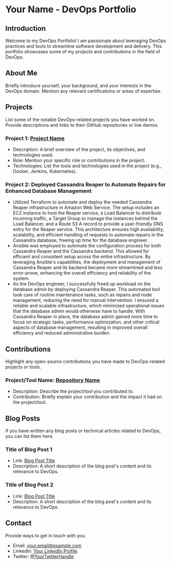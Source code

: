 # Your Name - DevOps Portfolio

## Introduction
Welcome to my DevOps Portfolio! I am passionate about leveraging DevOps practices and tools to streamline software development and delivery. This portfolio showcases some of my projects and contributions in the field of DevOps.

## About Me
Briefly introduce yourself, your background, and your interests in the DevOps domain. Mention any relevant certifications or areas of expertise.

## Projects
List some of the notable DevOps-related projects you have worked on. Provide descriptions and links to their GitHub repositories or live demos.

### Project 1: [Project Name](link-to-repo-or-demo)
- Description: A brief overview of the project, its objectives, and technologies used.
- Role: Mention your specific role or contributions in the project.
- Technologies: List the tools and technologies used in the project (e.g., Docker, Jenkins, Kubernetes).

### Project 2: Deployed Cassandra Reaper to Automate Repairs for Enhanced Database Management
- Utilized Terraform to automate and deploy the needed Cassandra Reaper infrastructure in Amazon Web Service. The setup includes an EC2 instance to host the Reaper service, a Load Balancer to distribute incoming traffic, a Target Group to manage the instances behind the Load Balancer, and a Route 53 A record to provide a user-friendly DNS entry for the Reaper service. This architecture ensures high availability, scalability, and efficient handling of requests to automate repairs in the Cassandra database, freeing up time for the database engineer.
- Ansible was employed to automate the configuration process for both Cassandra Reaper and the Cassandra backend. This allowed for efficient and consistent setup across the entire infrastructure. By leveraging Ansible's capabilities, the deployment and management of Cassandra Reaper and its backend became more streamlined and less error-prone, enhancing the overall efficiency and reliability of the system.
- As the DevOps engineer, I successfully freed up workload on the database admin by deploying Cassandra Reaper. This automated tool took care of routine maintenance tasks, such as repairs and node management, reducing the need for manual intervention. I ensured a reliable and scalable infrastructure, which minimized operational issues that the database admin would otherwise have to handle. With Cassandra Reaper in place, the database admin gained more time to focus on strategic tasks, performance optimization, and other critical aspects of database management, resulting in improved overall efficiency and reduced administrative burden.

## Contributions
Highlight any open-source contributions you have made to DevOps-related projects or tools.

### Project/Tool Name: [Repository Name](link-to-repo)
- Description: Describe the project/tool you contributed to.
- Contribution: Briefly explain your contribution and the impact it had on the project/tool.

## Blog Posts
If you have written any blog posts or technical articles related to DevOps, you can list them here.

### Title of Blog Post 1
- Link: [Blog Post Title](link-to-blog-post)
- Description: A short description of the blog post's content and its relevance to DevOps.

### Title of Blog Post 2
- Link: [Blog Post Title](link-to-blog-post)
- Description: A short description of the blog post's content and its relevance to DevOps.

## Contact
Provide ways to get in touch with you.

- Email: your.email@example.com
- LinkedIn: [Your LinkedIn Profile](https://www.linkedin.com/in/yourusername/)
- Twitter: [@YourTwitterHandle](https://twitter.com/yourusername)
